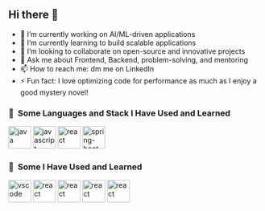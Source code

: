 ## Hi there 👋

- 🔭 I’m currently working on AI/ML-driven applications
- 🌱 I’m currently learning to build scalable applications
- 👯 I’m looking to collaborate on open-source and innovative projects
- 💬 Ask me about Frontend, Backend, problem-solving, and mentoring
- 📫 How to reach me: dm me on LinkedIn
- ⚡ Fun fact: I love optimizing code for performance as much as I enjoy a good mystery novel!

<h3> 🚀 &nbsp;Some Languages and Stack I Have Used and Learned</h3>
<p align="left">
<img src="https://cdn.jsdelivr.net/gh/devicons/devicon@latest/icons/java/java-original-wordmark.svg" alt="java" width="45" height="45" />
<img src="https://cdn.jsdelivr.net/gh/devicons/devicon@latest/icons/javascript/javascript-plain.svg" alt="javascript" width="45" height="45" />
<img src="https://cdn.jsdelivr.net/gh/devicons/devicon@latest/icons/react/react-original-wordmark.svg" alt="react" width="45" height="45" />
<img src="https://cdn.jsdelivr.net/gh/devicons/devicon@latest/icons/spring/spring-original-wordmark.svg" alt="spring-boot" width="45" height="45" />     
</p>

<h3> 🚀 &nbsp;Some I Have Used and Learned</h3>
<p align="left">
<img src="https://cdn.jsdelivr.net/gh/devicons/devicon/icons/vscode/vscode-original.svg" alt="vscode" width="45" height="45" />
<img src="https://cdn.jsdelivr.net/gh/devicons/devicon@latest/icons/apachekafka/apachekafka-original.svg" style="background-color: white;" alt="react" width="45" height="45" />
<img src="https://cdn.jsdelivr.net/gh/devicons/devicon@latest/icons/amazonwebservices/amazonwebservices-original-wordmark.svg" alt="react" width="45" height="45" />
<img src="https://cdn.jsdelivr.net/gh/devicons/devicon@latest/icons/anaconda/anaconda-original-wordmark.svg" alt="react" width="45" height="45" />
<img src="https://cdn.jsdelivr.net/gh/devicons/devicon@latest/icons/azure/azure-original-wordmark.svg" alt="react" width="45" height="45" />       
</p>
